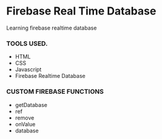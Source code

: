 # Firebase Real Time Database

Learning firebase realtime database

### TOOLS USED.
<ul>
  <li/> HTML
  <li/> CSS
  <li/> Javascript
  <li/> Firebase Realtime Database
 </ul>

### CUSTOM FIREBASE FUNCTIONS
<ul>
  <li/> getDatabase
  <li/> ref
  <li/> remove
  <li/> onValue
  <li/> database
 </ul>
